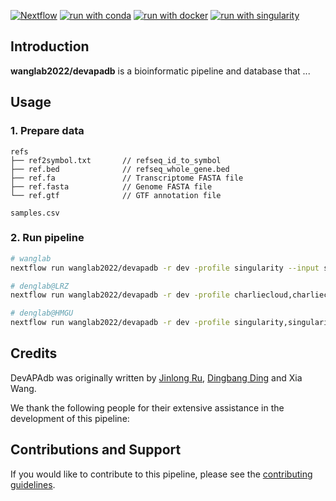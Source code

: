 [![Nextflow](https://img.shields.io/badge/nextflow%20DSL2-%E2%89%A522.10.1-23aa62.svg)](https://www.nextflow.io/)
[![run with conda](http://img.shields.io/badge/run%20with-conda-3EB049?labelColor=000000&logo=anaconda)](https://docs.conda.io/en/latest/)
[![run with docker](https://img.shields.io/badge/run%20with-docker-0db7ed?labelColor=000000&logo=docker)](https://www.docker.com/)
[![run with singularity](https://img.shields.io/badge/run%20with-singularity-1d355c.svg?labelColor=000000)](https://sylabs.io/docs/)

## Introduction

**wanglab2022/devapadb** is a bioinformatic pipeline and database that ...

## Usage

### 1. Prepare data

```
refs
├── ref2symbol.txt       // refseq_id_to_symbol
├── ref.bed              // refseq_whole_gene.bed
├── ref.fa               // Transcriptome FASTA file
├── ref.fasta            // Genome FASTA file
└── ref.gtf              // GTF annotation file

samples.csv
```

### 2. Run pipeline

```sh
# wanglab
nextflow run wanglab2022/devapadb -r dev -profile singularity --input samples.csv

# denglab@LRZ
nextflow run wanglab2022/devapadb -r dev -profile charliecloud,charliecloud_denglab --input samples.csv -resume

# denglab@HMGU
nextflow run wanglab2022/devapadb -r dev -profile singularity,singularity_denglab,slurm_hmgu --input samples.csv -resume
```

## Credits

DevAPAdb was originally written by [Jinlong Ru](https://github.com/rujinlong), [Dingbang Ding](https://github.com/Dingdingbang0514) and Xia Wang.

We thank the following people for their extensive assistance in the development of this pipeline:

## Contributions and Support

If you would like to contribute to this pipeline, please see the [contributing guidelines](.github/CONTRIBUTING.md).
